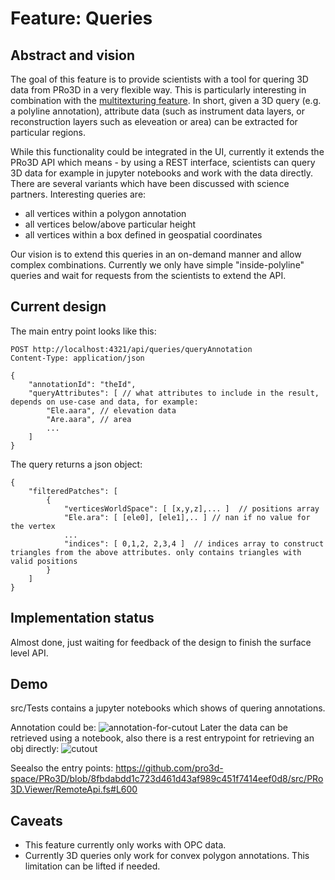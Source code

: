 # Feature: Queries


## Abstract and vision

The goal of this feature is to provide scientists with a tool for quering 3D data from PRo3D in a very flexible way.
This is particularly interesting in combination with the [multitexturing feature](./Feature-Multitexture.md).
In short, given a 3D query (e.g. a polyline annotation), attribute data (such as instrument data layers, or reconstruction layers such as eleveation or area) can be extracted for particular regions. 

While this functionality could be integrated in the UI, currently it extends the PRo3D API which means - by using a REST interface, 
scientists can query 3D data for example in jupyter notebooks and work with the data directly.
There are several variants which have been discussed with science partners. Interesting queries are:
 - all vertices within a polygon annotation
 - all vertices below/above particular height 
 - all vertices within a box defined in geospatial coordinates

Our vision is to extend this queries in an on-demand manner and allow complex combinations. 
Currently we only have simple "inside-polyline" queries and wait for requests from the scientists to extend the API.

## Current design

The main entry point looks like this:

```
POST http://localhost:4321/api/queries/queryAnnotation
Content-Type: application/json

{
	"annotationId": "theId",
	"queryAttributes": [ // what attributes to include in the result, depends on use-case and data, for example: 
		"Ele.aara", // elevation data
		"Are.aara", // area
		...
	]
}
```

The query returns a json object:
```
{
	"filteredPatches": [
		{
			"verticesWorldSpace": [ [x,y,z],... ]  // positions array
			"Ele.ara": [ [ele0], [ele1],.. ] // nan if no value for the vertex
			...
			"indices": [ 0,1,2, 2,3,4 ]  // indices array to construct triangles from the above attributes. only contains triangles with valid positions
		}
	]
}
```


## Implementation status

Almost done, just waiting for feedback of the design to finish the surface level API.


## Demo 

src/Tests contains a jupyter notebooks which shows of quering annotations.

Annotation could be: 
![annotation-for-cutout](https://github.com/pro3d-space/PRo3D/assets/513281/bdaec9f0-2132-40ee-8ddf-0d01043a5a3f)
Later the data can be retrieved using a notebook, also there is a rest entrypoint for retrieving an obj directly:
![cutout](https://github.com/pro3d-space/PRo3D/assets/513281/ede507aa-9722-4b01-b1b0-f3cf665c3a67)

Seealso the entry points: https://github.com/pro3d-space/PRo3D/blob/8fbdabdd1c723d461d43af989c451f7414eef0d8/src/PRo3D.Viewer/RemoteApi.fs#L600

## Caveats

- This feature currently only works with OPC data.
- Currently 3D queries only work for convex polygon annotations. This limitation can be lifted if needed.
